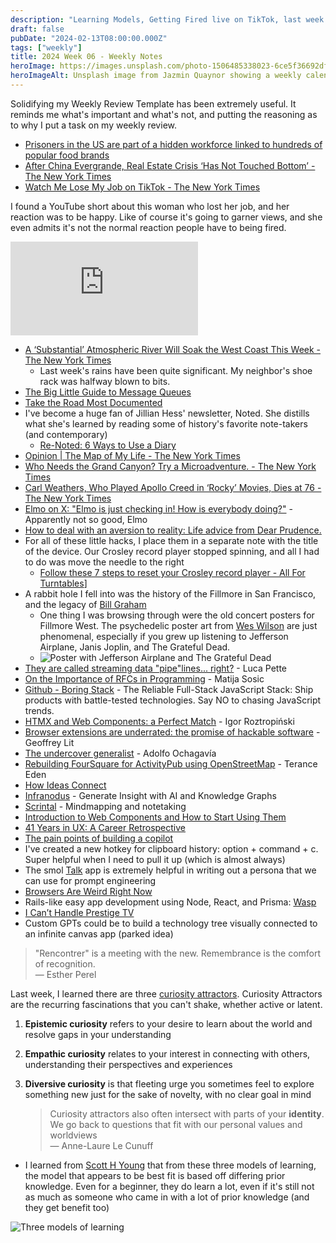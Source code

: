 ```yaml
---
description: "Learning Models, Getting Fired live on TikTok, last week's storm, the boring stack, and recontrer."
draft: false
pubDate: "2024-02-13T08:00:00.000Z"
tags: ["weekly"]
title: 2024 Week 06 - Weekly Notes
heroImage: https://images.unsplash.com/photo-1506485338023-6ce5f36692df?ixlib=rb-4.0.3&ixid=M3wxMjA3fDB8MHxwaG90by1wYWdlfHx8fGVufDB8fHx8fA%3D%3D&auto=format&fit=crop&w=2370&q=80
heroImageAlt: Unsplash image from Jazmin Quaynor showing a weekly calendar
---
```


Solidifying my Weekly Review Template has been extremely useful. It reminds me what's important and what's not, and putting the reasoning as to why I put a task on my weekly review.

- [Prisoners in the US are part of a hidden workforce linked to hundreds of popular food brands](https://news.yahoo.com/prisoners-us-part-hidden-workforce-125458768.html)
- [After China Evergrande, Real Estate Crisis ‘Has Not Touched Bottom’ - The New York Times](https://www.nytimes.com/2024/01/30/business/china-evergrande-real-estate.html?campaign_id=9&emc=edit_nn_20240130&instance_id=113843&nl=the-morning&regi_id=197092347&segment_id=156791&te=1&user_id=53888c42b17ce2b613ad43a8e73d64ef)
- [Watch Me Lose My Job on TikTok - The New York Times](https://www.nytimes.com/2024/01/30/technology/social-media-tech-layoffs.html?campaign_id=9&emc=edit_nn_20240130&instance_id=113843&nl=the-morning&regi_id=197092347&segment_id=156791&te=1&user_id=53888c42b17ce2b613ad43a8e73d64ef)

I found a YouTube short about this woman who lost her job, and her reaction was to be happy. Like of course it's going to garner views, and she even admits it's not the normal reaction people have to being fired.

<iframe 
  class="aspect-video w-full my-2"
  src="https://www.youtube.com/embed/3Lsv-BA0IDw"
  title="YouTube video player"
  frameborder="0"
  allow="accelerometer; autoplay; clipboard-write; encrypted-media; gyroscope; picture-in-picture; web-share"
  allowfullscreen></iframe>

- [A ‘Substantial’ Atmospheric River Will Soak the West Coast This Week - The New York Times](https://www.nytimes.com/2024/01/29/us/atmospheric-river-west-coast-forecast.html?campaign_id=9&emc=edit_nn_20240130&instance_id=113843&nl=the-morning&regi_id=197092347&segment_id=156791&te=1&user_id=53888c42b17ce2b613ad43a8e73d64ef)
  - Last week's rains have been quite significant. My neighbor's shoe rack was halfway blown to bits.
- [The Big Little Guide to Message Queues](https://sudhir.io/the-big-little-guide-to-message-queues?utm_source=tldrnewsletter)
- [Take the Road Most Documented](https://jarbus.net/blog/take-the-road-most-documented/?utm_source=tldrnewsletter)
- I've become a huge fan of Jillian Hess' newsletter, Noted. She distills what she's learned by reading some of history's favorite note-takers (and contemporary)
  - [Re-Noted: 6 Ways to Use a Diary](https://jillianhess.substack.com/p/re-noted-6-ways-to-use-a-diary)
- [Opinion | The Map of My Life - The New York Times](https://www.nytimes.com/2016/03/11/opinion/the-map-of-my-life.html?campaign_id=9&emc=edit_nn_20240203&instance_id=114245&nl=the-morning&regi_id=197092347&segment_id=157190&te=1&user_id=53888c42b17ce2b613ad43a8e73d64ef)
- [Who Needs the Grand Canyon? Try a Microadventure. - The New York Times](https://www.nytimes.com/2021/07/05/well/live/awe-microadventure-exploration.html)
- [Carl Weathers, Who Played Apollo Creed in ‘Rocky’ Movies, Dies at 76 - The New York Times](https://www.nytimes.com/2024/02/02/arts/television/carl-weathers-dead.html?campaign_id=9&emc=edit_nn_20240203&instance_id=114245&nl=the-morning&regi_id=197092347&segment_id=157190&te=1&user_id=53888c42b17ce2b613ad43a8e73d64ef)
- [Elmo on X: "Elmo is just checking in! How is everybody doing?"](https://twitter.com/elmo/status/1751995117366296904?s=20) - Apparently not so good, Elmo
- [How to deal with an aversion to reality: Life advice from Dear Prudence.](https://slate.com/podcasts/dear-prudence/2024/01/how-to-deal-with-an-aversion-to-reality-life-advice-from-dear-prudence?utm_source=edyong209&utm_medium=email&utm_campaign=the-eds-up-how-to-start-a-book)
- For all of these little hacks, I place them in a separate note with the title of the device. Our Crosley record player stopped spinning, and all I had to do was move the needle to the right
  - [Follow these 7 steps to reset your Crosley record player - All For Turntables](https://allforturntables.com/2023/03/17/follow-these-7-steps-to-reset-your-crosley-record-player/)]
- A rabbit hole I fell into was the history of the Fillmore in San Francisco, and the legacy of [Bill Graham](<https://en.wikipedia.org/wiki/Bill_Graham_(promoter)>)
  - One thing I was browsing through were the old concert posters for Fillmore West. The psychedelic poster art from [Wes Wilson](https://www.wes-wilson.com/) are just phenomenal, especially if you grew up listening to Jefferson Airplane, Janis Joplin, and The Grateful Dead.
  - ![Poster with Jefferson Airplane and The Grateful Dead](https://www.wes-wilson.com/uploads/1/7/0/4/17048818/7749663_orig.jpg)
- [They are called streaming data "pipe"lines... right?](https://lucapette.me/writing/they-are-called-streaming-data-pipelines-right/) - Luca Pette
- [On the Importance of RFCs in Programming](https://wasp-lang.dev/blog/2023/12/05/writing-rfcs) - Matija Sosic
- [Github - Boring Stack](https://github.com/sailscastshq/boring-stack) - The Reliable Full-Stack JavaScript Stack: Ship products with battle-tested technologies. Say NO to chasing JavaScript trends.
- [HTMX and Web Components: a Perfect Match](https://binaryigor.com/htmx-and-web-components-a-perfect-match.htm) - Igor Roztropiński
- [Browser extensions are underrated: the promise of hackable software](https://www.geoffreylitt.com/2019/07/29/browser-extensions) - Geoffrey Lit
- [The undercover generalist](https://ochagavia.nl/blog/the-undercover-generalist/) - Adolfo Ochagavía
- [Rebuilding FourSquare for ActivityPub using OpenStreetMap](https://shkspr.mobi/blog/2024/01/rebuilding-foursquare-for-activitypub-using-openstreetmap/) - Terance Eden
- [How Ideas Connect](https://www.dsebastien.net/how-to-connect-ideas-together/)
- [Infranodus](https://infranodus.com/) - Generate Insight with AI and Knowledge Graphs
- [Scrintal](https://scrintal.com/) - Mindmapping and notetaking
- [Introduction to Web Components and How to Start Using Them](https://thenewstack.io/introduction-to-web-components-and-how-to-start-using-them/)
- [41 Years in UX: A Career Retrospective](https://www.uxtigers.com/post/41-years-in-ux)
- [The pain points of building a copilot](https://austinhenley.com/blog/copilotpainpoints.html)
- I've created a new hotkey for clipboard history: option + command + c. Super helpful when I need to pull it up (which is almost always)
- The smol [Talk](https://talk.smol.ai/talk/settings/personas) app is extremely helpful in writing out a persona that we can use for prompt engineering
- [Browsers Are Weird Right Now](https://tylersticka.com/journal/browsers-are-weird-right-now/)
- Rails-like easy app development using Node, React, and Prisma: [Wasp](https://wasp-lang.dev/)
- [I Can’t Handle Prestige TV](https://tylersticka.com/journal/prestige-tv/)
- Custom GPTs could be to build a technology tree visually connected to an infinite canvas app (parked idea)

> "Rencontrer" is a meeting with the new. Remembrance is the comfort of recognition.  
> — Esther Perel

Last week, I learned there are three [curiosity attractors](https://nesslabs.com/curiosity-attractors). Curiosity Attractors are the recurring fascinations that you can't shake, whether active or latent.

1. **Epistemic curiosity** refers to your desire to learn about the world and resolve gaps in your understanding
2. **Empathic curiosity** relates to your interest in connecting with others, understanding their perspectives and experiences
3. **Diversive curiosity** is that fleeting urge you sometimes feel to explore something new just for the sake of novelty, with no clear goal in mind

   > Curiosity attractors also often intersect with parts of your **identity**. We go back to questions that fit with our personal values and worldviews  
   > — Anne-Laure Le Cunuff

- I learned from [Scott H Young](https://www.scotthyoung.com) that from these three models of learning, the model that appears to be best fit is based off differing prior knowledge. Even for a beginner, they do learn a lot, even if it's still not as much as someone who came in with a lot of prior knowledge (and they get benefit too)

![Three models of learning](https://www.scotthyoung.com/blog/wp-content/uploads/2024/01/3-models-learning.jpg)
